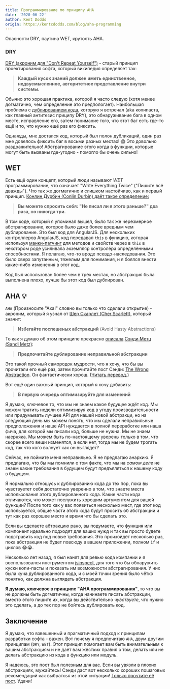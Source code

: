 ```yaml
---
title: Программирование по принципу AHA
date: '2020-06-22'
author: Kent Dodds
origin: https://kentcdodds.com/blog/aha-programming
---
```


Опасности DRY, паутина WET, крутость AHA.

### DRY

[DRY (акроним для "Don't Repeat Yourself")](https://ru.wikipedia.org/wiki/Don%E2%80%99t_repeat_yourself) - старый принцип
проектирования софта,
который википедия определяет так:

>**Каждый кусок знаний должен иметь единственное, недвусмысленное, авторитетное представление внутри системы.**

Обычно это хорошая практика, которой я часто следую (хотя менее догматично, чем определение это предпологает).
Наибольшая проблема с [дублированием кода](https://ru.wikipedia.org/wiki/%D0%94%D1%83%D0%B1%D0%BB%D0%B8%D1%80%D0%BE%D0%B2%D0%B0%D0%BD%D0%B8%D0%B5_%D0%BA%D0%BE%D0%B4%D0%B0), которую я встречал (aka копипаста, как главный антитезис приципу DRY),
это обнаруживание бага в одном месте, исправление его, затем понимание того, что этот баг есть где-то ещё и то, что
нужно ещё раз его фиксить.

Однажды, мне достался код, который был полон дубликаций, один раз мне довелось фиксить баг в восьми разных местах!
😱 Это довольно раздражительно! Абстрагирование этого когда в функции, которые могут быть вызваны
где-угодно - помогло бы очень сильно!

## WET

Есть ещё один концепт, который люди называют *WET* программирование, что означает "Write Everything Twice"
(<span class="translationNote">"Пишите всё дважды"</span>).
Что так же догматично и слишком настойчиво, как и первый принцип. [Конлин Дурбин (Conlin Durbin) даёт такое
определение:](https://dev.to/wuz/stop-trying-to-be-so-dry-instead-write-everything-twice-wet-5g33)

>**Вы можете спросить себя: "Не писал ли я этого раньше?" два раза, но никогда три.**

В том коде, который я упоминал вышел, было так же черезмерное абстрагирование, которое было даже более
вредным чем дублирование.
Это был код для AngularJS. Для нескольких контроллеров AngularJS, код передавал `this` в функцию, которая
используя [манки-патчинг](https://ru.wikipedia.org/wiki/Monkey_patch) для методов
и свойств через в `this` в некотором роде усиливала экземпляр контролёра определёнными способностями. Я полагаю, что-то вроде
псевдо-наследования.
Это было сверх запутанным, тяжелым для понимания, и я боялся внести какие-либо изменения в этот код.

Код был использован более чем в трёх местах, но абстракция была выполнена плохо, лучше бы этот код был
дублирован.

## AHA 💡

`AHA` (Произносите "Аха!" словно вы только что сделали открытие) - акроним, который
я узнал от [Шер Скарлет (Cher Scarlett)](https://twitter.com/CHERdotdev/status/1112819136147742720), который значит:

>**Избегайте поспешеных абстракций** (Avoid Hasty Abstractions)

То как я думаю об этом принципе прекрасно [описала](https://sandimetz.com/blog/2016/1/20/the-wrong-abstraction) [Сэнди Метц (Sandi Metz)](https://twitter.com/sandimetz):

>**Предпочитайте дублирование неправильной абстракции**

Это такой прочный самородок мудрости, что я хочу, что бы вы прочитали его ещё раз,
затем прочитайте пост Сэнди: [The Wrong Abstraction](https://sandimetz.com/blog/2016/1/20/the-wrong-abstraction). Он фантастически хорош.
(<span class="translationNote">[Читать перевод.](/post/the-wrong-abstraction/)</span>)

Вот ещё один важный принцип, который я хочу добавить:

>**В первую очередь оптимизируйте для изменений**

Я думаю, ключевое то, что мы не знаем какое будущее ждёт код. Мы можем
тратить недели оптимизируя код в угоду производительности или придумывать лучшее API
для нашей новой абстракци, но на следующий день мы можем понять, что мы сделали
неправильные предположения и наше API нуждается в полной переработке или наша фича,
для которой мы писали код, больше не нужна. Мы не знаем наерняка. Мы можем быть
по-настоящему уверены только в том, что скорее всего вещи изменятся, а если нет,
тогда мы не будем трогать код, так что кого волнует как он выглядет?

Сейчас, не поймите меня неправильно. Я не предлагаю анархию. Я предлагаю, что бы мы
помнили о том факте, что мы на *самом деле* не знаем какие требования
в будущем будут предъяляться к нашему коду в будущем.

Я нормально отношусь к дублированию кода до тех пор, пока вы чувствуетет себя
достаточно уверенно в том, что знаете места использования этого дублированного кода.
Какие части кода отличаются, что может послужить хорошим аргументом для вашей
функции? После того как у вас появиться несколько мест, где этот код используется,
общие части этого кода будут просить об абстракции и тут как раз хорошее место и время
что бы сделать это.

Если вы сделаете абтракцию рано, вы подумаете, что функция или компонент идеально
подходят для ваших нужд и так вы просто будете подстравить код под новые требования.
Это произойдёт несколько раз, пока абстракция не будет повсюду в вашем приложении,
полном `if` и циклов 😂😭.

Несколько лет назад, я был нанят для ревью кода компании и я воспользовался инструментом [jsinspect](https://github.com/danielstjules/jsinspect),
для того что бы обнаружить куски копи-пасты и показать им возможности абстрагирования.
У них была куча дублированного кода, и с моей точки зрения было чётко понятно, как должна выглядеть абстракция.

**Я думаю, ключевое в принципе "AHA программирования"**, то что вы не должны быть
догматичны, когда начинаете писать абстракции, вместо этого пишите их, когда
вы действительно *чувствуете*, что нужно это сделать, а до тех пор не бойтесь дублировать код.


## Заключение
Я думаю, что взвешенный и прагматичный подход к принципам разработки софта - важен.
Вот почему я предпочитаю `AHA`, двум другим принципам (`DRY`, `WET`). Этот принцип
помогает вам быть внимательным к вашим абстракциям и не даёт вам жёстких правил
о том, делать или не делать абстракцию из кода в функцию или модуль.

Я надеюсь, это пост был полезным для вас. Если вы увязли в плохих абстракциях, мужайтесь!
Сэнди даст вот несколько хороших пошаговых рекомендаций как выбратсья из этой ситуации!
[Только прочтите её пост](https://sandimetz.com/blog/2016/1/20/the-wrong-abstraction). Удачи!
